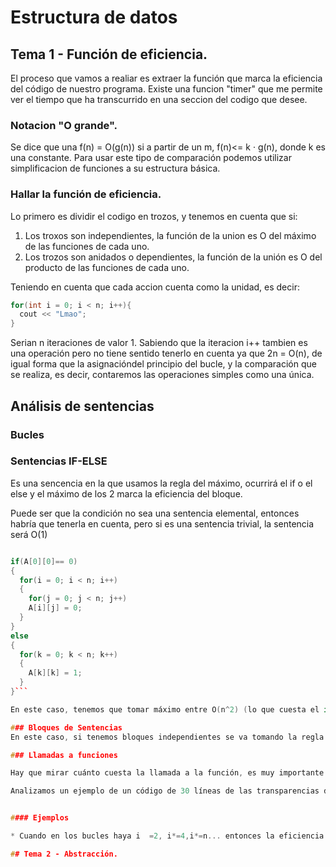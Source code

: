 # Estructura de datos
## Tema 1 - Función de eficiencia.
El proceso que vamos a realiar es extraer la función que marca la eficiencia del código de nuestro programa.
Existe una funcion "timer" que me permite ver el tiempo que ha transcurrido en una seccion del codigo que desee.
### Notacion "O grande".
Se dice que una f(n) = O(g(n)) si a partir de un m,  f(n)<= k · g(n), donde k es una constante.
Para usar este tipo de comparación podemos utilizar simplificacion de funciones a su estructura básica.
### Hallar la función de eficiencia.

Lo primero es dividir el codigo en trozos, y tenemos en cuenta que si:
1. Los troxos son independientes, la función de la union es O del máximo de las funciones de cada uno.
2. Los trozos son anidados o dependientes, la función de la unión es O del producto de las funciones de cada uno.

Teniendo en cuenta que cada accion cuenta como la unidad, es decir:
```c++
for(int i = 0; i < n; i++){
  cout << "Lmao";
}
```
Serian n iteraciones de valor 1. Sabiendo que la iteracion i++ tambien es una operación pero no tiene sentido tenerlo en cuenta ya que 2n = O(n), de igual forma que la asignacióndel principio del bucle, y la comparación que se realiza, es decir, contaremos las operaciones simples como una única.

## Análisis de sentencias

### Bucles


### Sentencias IF-ELSE

Es una sencencia en la que usamos la regla del máximo, ocurrirá el if o el else y el máximo de los 2 marca la eficiencia del bloque.

Puede ser que la condición no sea una sentencia elemental, entonces habría que tenerla en cuenta, pero si es una sentencia trivial, la sentencia será O(1)

```c++

if(A[0][0]== 0)
{
  for(i = 0; i < n; i++)
  {
    for(j = 0; j < n; j++)
    A[i][j] = 0;
  }
}
else
{
  for(k = 0; k < n; k++)
  {
    A[k][k] = 1;
  }
}```

En este caso, tenemos que tomar máximo entre O(n^2) (lo que cuesta el if) y O(n)(lo que cuesta el else). Por ello, la eficiencia del código es O(n^2).

### Bloques de Sentencias
En este caso, si tenemos bloques independientes se va tomando la regla del máximo para todos los bloques

### Llamadas a funciones

Hay que mirar cuánto cuesta la llamada a la función, es muy importante para la ejecución del código.

Analizamos un ejemplo de un código de 30 líneas de las transparencias del profesor.


#### Ejemplos

* Cuando en los bucles haya i  =2, i*=4,i*=n... entonces la eficiencia será logaritmo en base n de lo que haya dentro del bucle.

## Tema 2 - Abstracción.
